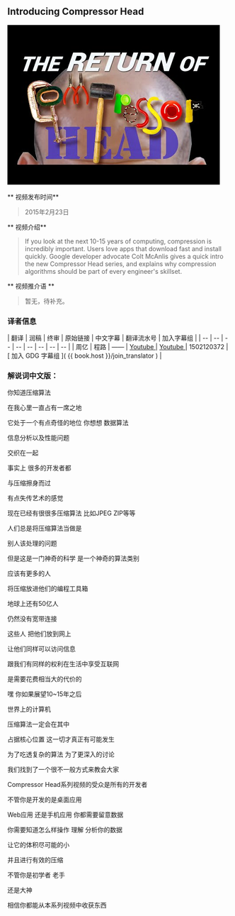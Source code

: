## Introducing Compressor Head

![video_screenshot](images/o5hzkxXdCwk.jpg)

** 视频发布时间**
 
> 2015年2月23日

** 视频介绍**

> If you look at the next 10-15 years of computing, compression is incredibly important. Users love apps that download fast and install quickly. Google developer advocate Colt McAnlis gives a quick intro the new Compressor Head series, and explains why compression algorithms should be part of every engineer's skillset.

** 视频推介语 **

>  暂无，待补充。


### 译者信息

| 翻译 | 润稿 | 终审 | 原始链接 | 中文字幕 |  翻译流水号  |  加入字幕组  |
| -- | -- | -- | -- | -- |  -- | -- | -- |
| 周亿 | 程路 | —— | [ Youtube ]( https://www.youtube.com/watch?v=Eb7rzMxHyOk )  |  [ Youtube ]( https://www.youtube.com/watch?v=Eb7rzMxHyOk ) | 1502120372 | [ 加入 GDG 字幕组 ]( {{ book.host }}/join_translator )  |



### 解说词中文版：

你知道压缩算法

在我心里一直占有一席之地

它处于一个有点奇怪的地位  你想想  数据算法

信息分析以及性能问题

交织在一起

事实上  很多的开发者都

与压缩擦身而过

有点失传艺术的感觉

现在已经有很很多压缩算法  比如JPEG ZIP等等

人们总是将压缩算法当做是

别人该处理的问题

但是这是一门神奇的科学  是一个神奇的算法类别

应该有更多的人

将压缩放进他们的编程工具箱

地球上还有50亿人

仍然没有宽带连接

这些人  把他们放到网上

让他们同样可以访问信息

跟我们有同样的权利在生活中享受互联网

是需要花费相当大的代价的

嘿  你如果展望10~15年之后

世界上的计算机

压缩算法一定会在其中

占据核心位置  这一切才真正有可能发生

为了吃透复杂的算法  为了更深入的讨论

我们找到了一个很不一般方式来教会大家

Compressor Head系列视频的受众是所有的开发者

不管你是开发的是桌面应用 

Web应用  还是手机应用  你都需要留意数据

你需要知道怎么样操作  理解  分析你的数据

让它的体积尽可能的小

并且进行有效的压缩

不管你是初学者  老手

还是大神

相信你都能从本系列视频中收获东西